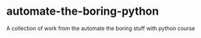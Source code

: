 # automate-the-boring-python
A collection of work from the automate the boring stuff with python course
